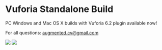 # Vuforia Standalone Build

PC Windows and Mac OS X builds with Vuforia 6.2 plugin available now!

For all questions: augmented.cv@gmail.com


<img src="https://github.com/maximrouf/VuforiaStandaloneBuild/blob/master/preview_1.png"/>

<img src="https://github.com/maximrouf/VuforiaStandaloneBuild/blob/master/preview_2.png"/>
